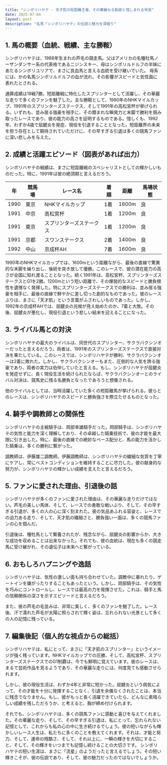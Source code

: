 ```yaml
---
title: "シンボリハヤテ - 天才肌の短距離王者、その華麗なる軌跡と惜しまれる早逝"
date: 2025-07-04
layout: post
description: "名馬『シンボリハヤテ』の伝説と魅力を深堀り"
---
```


## 1. 馬の概要（血統、戦績、主な勝鞍）

シンボリハヤテは、1988年生まれの芦毛の競走馬。父はアメリカの名種牡馬ノーザンダンサー系の代表格であるニジンスキー、母はシンボリルドルフの半妹にあたるシンボリユリアで、まさに良血馬と言える血統を受け継いでいた。  母系には、かの名馬シンボリルドルフの血が流れ、その影響がスピードと気性面に表れたとされる。

通算成績は18戦7勝。短距離戦に特化したスプリンターとして活躍し、その華麗な走りで多くのファンを魅了した。主な勝鞍として、1990年のNHKマイルカップ、1991年のスプリンターズステークス、そして1991年の高松宮杯が挙げられる。いずれも、並み居る強豪を相手に、その類まれな瞬発力と末脚で勝利を掴み取ったレースであり、彼の能力の高さを証明するものである。惜しくも、1992年、わずか4歳で屈腱炎を発症、現役を引退することとなった。短距離界の未来を担う存在として期待されていただけに、その早すぎる引退は多くの競馬ファンに深い悲しみを与えた。


## 2. 成績と活躍エピソード（図表があれば出力）

シンボリハヤテの戦績は、まさに短距離戦のスペシャリストとしての輝かしいものだった。特に、1991年は彼の絶頂期と言えるだろう。

| 年 | 競馬場 | レース名 | 着順 | 距離 | 馬場状態 |
|---|---|---|---|---|---|
| 1990 | 東京 | NHKマイルカップ | 1着 | 1600m | 良 |
| 1991 | 中京 | 高松宮杯 | 1着 | 1200m | 良 |
| 1991 | 東京 | スプリンターズステークス | 1着 | 1200m | 良 |
| 1991 | 京都 | スワンステークス | 2着 | 1400m | 良 |
| 1992 | 中山 | 京成杯AH | 7着 | 1600m | 良 |


1990年のNHKマイルカップでは、1600mという距離ながら、最後の直線で驚異的な末脚を繰り出し、後続を突き放して優勝。このレースで、彼の潜在能力の高さが全国に知れ渡ることとなった。続く1991年は、高松宮杯、スプリンターズステークスとG1を2勝。1200mという短い距離で、その爆発的なスピードと勝負根性を遺憾なく発揮した。特にスプリンターズステークスでの勝利は、並み居る強豪を相手に、最後の直線で鮮やかに差し切った劇的なものであった。彼のレースぶりは、まさに「天才肌」という言葉がふさわしいものであった。しかし、1992年の京成杯AHでは、屈腱炎の兆候が見え始めたのか、7着と大敗。その後、屈腱炎が悪化し、現役引退という悲しい結末を迎えることになった。


## 3. ライバル馬との対決

シンボリハヤテの最大のライバルは、同世代のスプリンター、サクラバクシンオーだったと言えるだろう。両者は、1991年のスプリンターズステークスで直接対決を果たしている。このレースでは、シンボリハヤテが勝利、サクラバクシンオーは2着に敗れた。しかし、サクラバクシンオーもまた、圧倒的な人気を誇る強豪であり、両者の実力は伯仲していたと言える。もし、シンボリハヤテが屈腱炎を発症せずに、長く現役生活を続けられたならば、サクラバクシンオーとのライバル対決は、競馬史に残る名勝負となったであろうと想像される。

他のライバルとしては、当時活躍していた多くの短距離馬が挙げられる。彼らとのレースは、シンボリハヤテのスピードと勝負強さを際立たせるものとなった。


## 4. 騎手や調教師との関係性

シンボリハヤテの主戦騎手は、岡部幸雄騎手だった。岡部騎手は、シンボリハヤテの気性と能力を深く理解しており、その卓越した騎乗技術で、彼の才能を最大限に引き出した。特に、最後の直線での絶妙なペース配分と、馬の能力を活かした騎乗は、多くの勝利に繋がった。

調教師は、伊藤雄二調教師。伊藤調教師は、シンボリハヤテの繊細な気質を丁寧にケアし、常にベストコンディションを維持することに尽力した。彼の献身的な努力が、シンボリハヤテの輝かしい成績を支えたと言えるだろう。


## 5. ファンに愛された理由、引退後の話

シンボリハヤテが多くのファンに愛された理由は、その華麗な走りだけではない。芦毛の美しい馬体、そして、レースでの勇敢な戦いぶり、そして、その早すぎる引退が、多くの人の心に深く刻まれた。彼の気品あふれる容姿と、レースでの迫力ある走り、そして、天才肌の繊細さと、勝負強い一面は、多くの競馬ファンの心を掴んだ。

引退後は、種牡馬として繋養されたが、残念ながら、屈腱炎の影響からか、大きな成功を収めることは出来なかった。それでも、彼の血統は、現在も多くの競走馬に受け継がれ、その遺伝子は未来へと繋がっている。


## 6. おもしろハプニングや逸話

シンボリハヤテは、気性の激しい面も持ち合わせていた。調教中に暴れたり、ゲートインを嫌がったりすることもあったという。しかし、岡部騎手は、その気性を巧みにコントロールし、レースでは最高の力を発揮させた。これは、騎手と馬の信頼関係の深さを示すエピソードと言えるだろう。

また、彼の芦毛の毛並みは、非常に美しく、多くのファンを魅了した。レース後、汗で濡れた芦毛が太陽に照らされて輝く姿は、忘れられない光景として多くの人の記憶に残っている。


## 7. 編集後記（個人的な視点からの総括）

シンボリハヤテは、私にとって、まさに「天才肌のスプリンター」というイメージが強く残っています。NHKマイルカップでの圧勝、そして、高松宮杯、スプリンターズステークスでのG1制覇は、今でも鮮明に覚えています。彼のレースは、まるで芸術作品を見るようであり、その華麗な走りには、何度見ても感動させられます。

しかし、彼の現役生活は、わずか4年と非常に短かった。屈腱炎という病気によって、その才能を十分に発揮することなく、引退を余儀なくされたことは、本当に残念でなりません。もし、彼がもっと長く活躍できていたら、どんなに素晴らしい成績を残しただろうか、と考えると、胸が締め付けられます。

それでも、シンボリハヤテは、多くの競馬ファンに感動と喜びを与えてくれました。その華麗な走り、そして、その早すぎる引退は、私にとって、忘れられない記憶として、これからも私の心の中に生き続けるでしょう。彼の短いながらも輝かしいレース人生は、私たちに多くのことを教えてくれます。それは、才能と努力、そして、運命の残酷さ、そして、それ以上に、一瞬の輝きを大切にすること、そして、その輝きをいつまでも記憶し続けることの大切さです。  シンボリハヤテの短い生涯は、まさに「流星」のようだったと言えるでしょう。その短い輝きこそが、彼の伝説であり、そして、彼の魅力だったのではないでしょうか。
